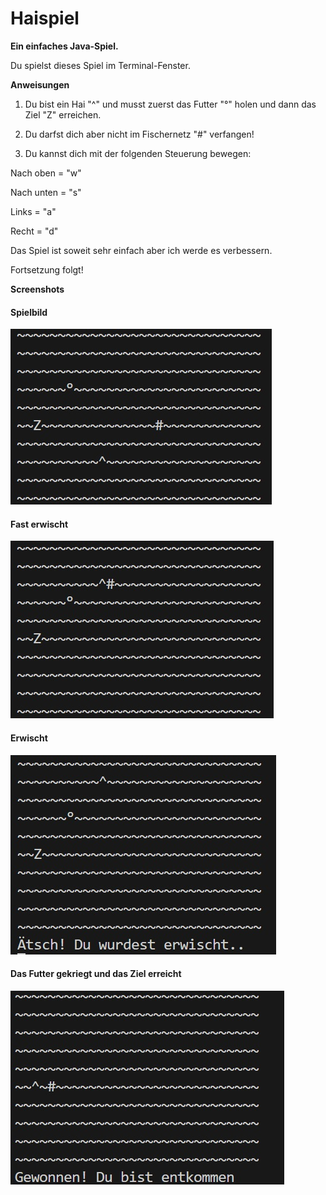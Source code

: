 # Haispiel

**Ein einfaches Java-Spiel.**

Du spielst dieses Spiel im Terminal-Fenster.

**Anweisungen**
1. Du bist ein Hai "^" und musst zuerst das Futter "°" holen und dann das Ziel "Z" erreichen.

2. Du darfst dich aber nicht im Fischernetz "#" verfangen!

3. Du kannst dich mit der folgenden Steuerung bewegen:

  Nach oben = "w"

  Nach unten = "s"
  
  Links = "a"
  
  Recht = "d"

  Das Spiel ist soweit sehr einfach aber ich werde es verbessern. 

  Fortsetzung folgt!

  **Screenshots**

<h4>Spielbild</h4>
<img src="./bilder/eins.jpg" alt="spielbild" />

<h4>Fast erwischt</h4>
<img src="./bilder/zwei.jpg" alt="fast_erwischt" />

<h4>Erwischt</h4>
<img src="./bilder/drei.jpg" alt="erwischt" />

<h4>Das Futter gekriegt und das Ziel erreicht </h4>
<img src="./bilder/vier.jpg" alt="gewonnen" />

